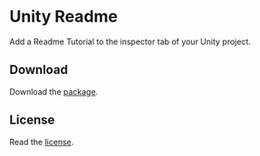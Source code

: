# Unity Readme

Add a Readme Tutorial to the inspector tab of your Unity project.

## Download

Download the [package](build/Readme.unitypackage).

## License

Read the [license](LICENSE.txt).
